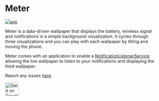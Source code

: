 # Meter
[![axp](https://www.androidexperiments.com/assets/img/axpbadge.svg)](https://www.androidexperiments.com/experiment/meter)

Meter is a data-driven wallpaper that displays the battery, wireless signal and notifications in a simple background visualization. It cycles through three visualizations and you can play with each wallpaper by tilting and moving the phone.

Meter comes with an application to enable a [NotificationListenerService](https://developer.android.com/reference/android/service/notification/NotificationListenerService.html) allowing the live wallpaper to listen to your notifications and displaying the third wallpaper.

Report any issues [here](https://github.com/googlecreativelab/meter/issues)

[<img alt="Get it on Google Play" height="45px" src="https://play.google.com/intl/en_us/badges/images/apps/en-play-badge-border.png" />](https://play.google.com/store/apps/details?id=com.androidexperiments.meter)
